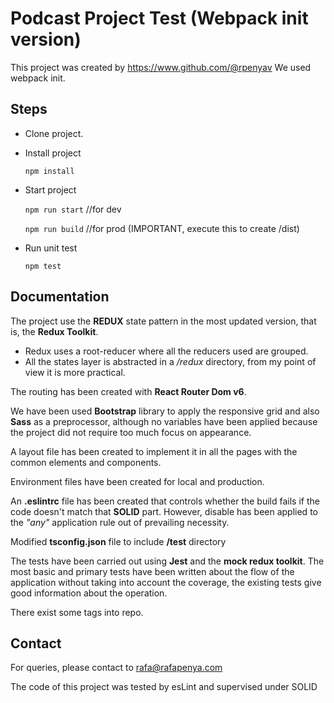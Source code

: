 # Podcast Project Test (Webpack init version)

This project was created by https://www.github.com/@rpenyav
We used webpack init.


## Steps

- Clone project.
- Install project

     ```npm install```

- Start project

     ```npm run start``` //for dev

     ```npm run build```  //for prod (IMPORTANT, execute this to create /dist)


- Run unit test

    ```npm test```


## Documentation

The project use the **REDUX** state pattern in the most updated version, that is, the **Redux Toolkit**.
 
   - Redux uses a root-reducer where all the reducers used are grouped.
   - All the states layer is abstracted in a */redux* directory, from my point of view it is more practical.

The routing has been created with **React Router Dom v6**.

We have been used **Bootstrap** library to apply the responsive grid and also **Sass** as a preprocessor, although no variables have been applied because the project did not require too much focus on appearance.

A layout file has been created to implement it in all the pages with the common elements and components.

Environment files have been created for local and production.

An **.eslintrc** file has been created that controls whether the build fails if the code doesn't match that **SOLID** part. However, disable has been applied to the *"any"* application rule out of prevailing necessity.

Modified **tsconfig.json** file to include **/test** directory

The tests have been carried out using **Jest** and the **mock redux toolkit**.
The most basic and primary tests have been written about the flow of the application without taking into account the coverage, the existing tests give good information about the operation.


There exist some tags into repo.

## Contact

For queries, please contact to rafa@rafapenya.com

The code of this project was tested by esLint and supervised under SOLID
